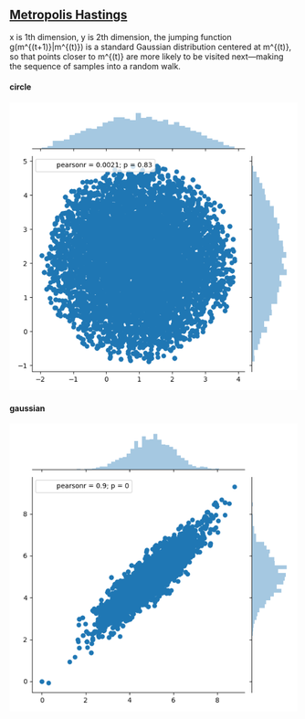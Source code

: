 ## [Metropolis Hastings](https://en.wikipedia.org/wiki/Metropolis%E2%80%93Hastings_algorithm)

x is 1th dimension, y is 2th dimension, the jumping function g(m^{(t+1)}|m^{(t)}) is a standard Gaussian distribution centered at m^{(t)}, so that points closer to m^{(t)} are more likely to be visited next—making the sequence of samples into a random walk.

#### circle

![circle.png](circle.png)

#### gaussian

![pgaussian.png](pgaussian.png)
